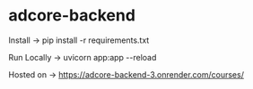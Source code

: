 ﻿# adcore-backend
Install -> pip install -r requirements.txt

Run Locally -> uvicorn app:app --reload

Hosted on -> https://adcore-backend-3.onrender.com/courses/
